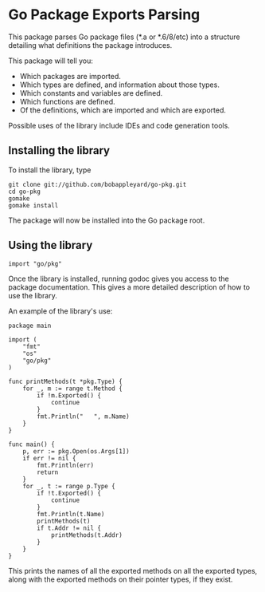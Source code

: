 Go Package Exports Parsing
==========================

This package parses Go package files (*.a or *.6/8/etc) into a structure
detailing what definitions the package introduces.

This package will tell you:

* Which packages are imported.
* Which types are defined, and information about those types.
* Which constants and variables are defined.
* Which functions are defined.
* Of the definitions, which are imported and which are exported.

Possible uses of the library include IDEs and code generation tools.

Installing the library
----------------------

To install the library, type

	git clone git://github.com/bobappleyard/go-pkg.git
	cd go-pkg
	gomake
	gomake install

The package will now be installed into the Go package root.

Using the library
-----------------

	import "go/pkg"

Once the library is installed, running godoc gives you access to the package
documentation. This gives a more detailed description of how to use the library.

An example of the library's use:

	package main
	
	import (
		"fmt"
		"os"
		"go/pkg"
	)
	
	func printMethods(t *pkg.Type) {
		for _, m := range t.Method {
			if !m.Exported() {
				continue
			}
			fmt.Println("   ", m.Name)
		}
	}
	
	func main() {
		p, err := pkg.Open(os.Args[1])
		if err != nil {
			fmt.Println(err)
			return
		}
		for _, t := range p.Type {
			if !t.Exported() {
				continue
			}
			fmt.Println(t.Name)
			printMethods(t)
			if t.Addr != nil {
				printMethods(t.Addr)
			}
		}
	}

This prints the names of all the exported methods on all the exported types, 
along with the exported methods on their pointer types, if they exist.


